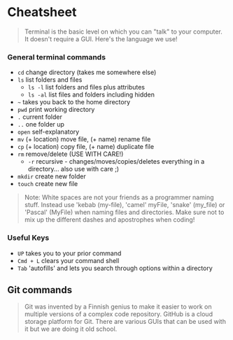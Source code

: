 # Cheatsheet
>Terminal is the basic level on which you can "talk" to your computer. It doesn't require a GUI. Here's the language we use!

### General terminal commands


* `cd` change directory (takes me somewhere else)
* `ls` list folders and files
  * `ls -l` list folders and files plus attributes
  * `ls -al` list files and folders including hidden
* `~` takes you back to the home directory
* `pwd` print working directory
* `.` current folder
* `..` one folder up
* `open` self-explanatory
* `mv` (+ location) move file, (+ name) rename file
* `cp` (+ location) copy file, (+ name) duplicate file
* `rm` remove/delete (USE WITH CARE!)
  * `-r` recursive - changes/moves/copies/deletes everything in a directory... also use with care ;) 
* `mkdir` create new folder
* `touch` create new file


> Note: White spaces are not your friends as a programmer naming stuff.
> Instead use 'kebab (my-file), 'camel' myFile, 'snake' (my_file) or 'Pascal' (MyFile) when naming files and directories. Make sure not to mix up the different dashes and apostrophes when coding!

### Useful Keys
* `UP` takes you to your prior command
* `Cmd + L` clears your command shell
* `Tab` 'autofills' and lets you search through options within a directory
  


## Git commands

>Git was invented by a Finnish genius to make it easier to work on multiple versions of a complex code repository. GitHub is a cloud storage platform for Git. There are various GUIs that can be used with it but we are doing it old school.



